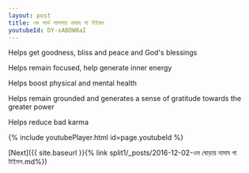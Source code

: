 ```yaml
---
layout: post
title: ওম সার্ভ লালসায় নামায গা টাইমস
youtubeId: DY-xABDW8aI
---
```

 
 
Helps get goodness, bliss and peace and God's blessings
 
Helps remain focused, help generate inner energy 
 
Helps boost physical and mental health 
 
Helps remain grounded and generates a sense of gratitude towards the greater power 
 
Helps reduce bad karma
 
 
 
 


{% include youtubePlayer.html id=page.youtubeId %}
 
[Next]({{ site.baseurl }}{% link  split1/_posts/2016-12-02-ওম ঘোড়ায় নামায গা টাইমস.md%})
 
